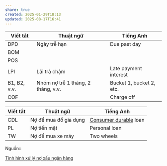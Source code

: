 ```yaml
---
share: true
created: 2025-01-29T18:13
updated: 2025-08-17T16:41
---
```

| Viết tắt     | Thuật ngữ                          | Tiếng Anh                |
| ------------ | ---------------------------------- | ------------------------ |
| DPD          | Ngày trễ hạn                       | Due past day             |
| BOM          |                                    |                          |
| POS          |                                    |                          |
| LPI          | Lãi trả chậm                       | Late payment interest    |
| B1, B2, v.v. | Nhóm nợ trễ 1 tháng, 2 tháng, v.v. | Bucket 1, bucket 2, etc. |
| COF          |                                    | Charge off               |

| Viết tắt | Thuật ngữ             | Tiếng Anh                                                           |
| -------- | --------------------- | ------------------------------------------------------------------- |
| CDL      | Nợ để mua đồ gia dụng | [Consumer durable](https://en.wikipedia.org/wiki/Durable_good) loan |
| PL       | Nợ tiền mặt           | Personal loan                                                       |
| TW       | Nợ để mua xe máy      | Two wheels                                                          |

Nguồn:: 

[Tình hình xử lý nợ xấu ngân hàng](https://tienphong.vn/tinh-hinh-xu-ly-no-xau-ngan-hang-post1716381.tpo?gidzl=vl8GFa-d9tFbv1W_Jh0YTkNi73rJjtSbgkaSE0gpTd2gxaXk0h8a8gde7pi2i25nehjERpUORGvxJAmlSW)
